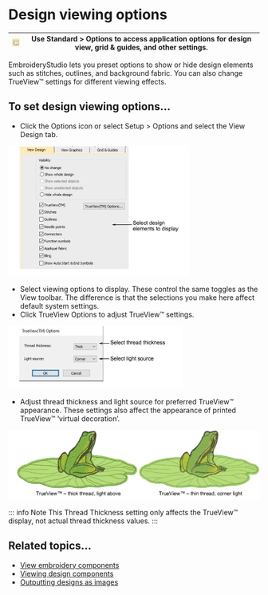 # Design viewing options

| ![Options00049.png](assets/Options00049.png) | Use Standard > Options to access application options for design view, grid & guides, and other settings. |
| -------------------------------------------- | -------------------------------------------------------------------------------------------------------- |

EmbroideryStudio lets you preset options to show or hide design elements such as stitches, outlines, and background fabric. You can also change TrueView™ settings for different viewing effects.

## To set design viewing options...

- Click the Options icon or select Setup > Options and select the View Design tab.

![settings00050.png](assets/settings00050.png)

- Select viewing options to display. These control the same toggles as the View toolbar. The difference is that the selections you make here affect default system settings.
- Click TrueView Options to adjust TrueView™ settings.

![TrueViewOptions.png](assets/TrueViewOptions.png)

- Adjust thread thickness and light source for preferred TrueView™ appearance. These settings also affect the appearance of printed TrueView™ ‘virtual decoration’.

![settings00055.png](assets/settings00055.png)

::: info Note
This Thread Thickness setting only affects the TrueView™ display, not actual thread thickness values.
:::

## Related topics...

- [View embroidery components](../../Basics/view/View_embroidery_components)
- [Viewing design components](../../Basics/view/Viewing_design_components)
- [Outputting designs as images](../../Production/reports/Outputting_designs_as_images)
